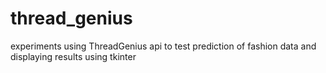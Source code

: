 # thread_genius
experiments using ThreadGenius api to test prediction of fashion data and displaying results using tkinter
